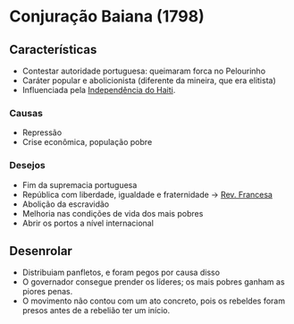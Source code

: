 # Conjuração Baiana (1798)

## Características

* Contestar autoridade portuguesa: queimaram forca no Pelourinho
* Caráter popular e abolicionista (diferente da mineira, que era elitista)
* Influenciada pela [Independência do Haiti](../../idade-contemporanea/independencia-da-america-espanhola/america-central.md#haiti).

### Causas

* Repressão
* Crise econômica, população pobre

### Desejos&#x20;

* Fim da supremacia portuguesa
* República com liberdade, igualdade e fraternidade -> [Rev. Francesa](../../idade-contemporanea/revolucao-francesa/)
* Abolição da escravidão
* Melhoria nas condições de vida dos mais pobres
* Abrir os portos a nível internacional

## Desenrolar

* Distribuiam panfletos, e foram pegos por causa disso
* O governador consegue prender os líderes; os mais pobres ganham as piores penas.
* O movimento não contou com um ato concreto, pois os rebeldes foram presos antes de a rebelião ter um início.
